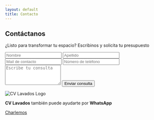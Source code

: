 ```yaml
---
layout: default
title: Contacto
---
```

<section class="contact--section fade-in-up" aria-label="Contact Form and WhatsApp Support">
  <div class="contact__container">
    <h1 class="contact__title">Contáctanos</h1>
    <p class="contact__subtitle">¿Listo para transformar tu espacio? Escribinos y solicita tu presupuesto</p>
    <div class="contact__content">
      <form class="contact__form" action="https://formspree.io/f/xjkwpojd" method="POST">
        <div class="contact__form-row">
          <input type="text" name="nombre" placeholder="Nombre" required aria-required="true" class="contact__input" />
          <input type="text" name="apellido" placeholder="Apellido" required aria-required="true"
            class="contact__input" />
        </div>
        <input type="email" name="email" placeholder="Mail de contacto" required aria-required="true"
          class="contact__input" />
        <input type="tel" name="telefono" placeholder="Número de teléfono" required aria-required="true"
          class="contact__input" />
        <textarea name="consulta" placeholder="Escribe tu consulta" required aria-required="true"
          class="contact__input contact__input--textarea" rows="4"></textarea>
        <button type="submit" class="contact__submit-btn">Enviar consulta</button>
      </form>
      <div class="contact__whatsapp">
        <div class="contact__whatsapp-info">
          <img src="{{ site.baseurl }}/assets/images/cv.ico" alt="CV Lavados Logo" class="contact__whatsapp-logo" />
          <p class="contact__whatsapp-text">
            <b>CV Lavados</b> también puede ayudarte por <b>WhatsApp</b>
          </p>
        </div>
        <a href="https://wa.me/5491136250796" target="_blank" rel="noopener noreferrer" class="contact__whatsapp-btn"
          aria-label="Chat with us on WhatsApp">
          <i class="fab fa-whatsapp"></i> Charlemos
        </a>
      </div>
    </div>
  </div>
</section>